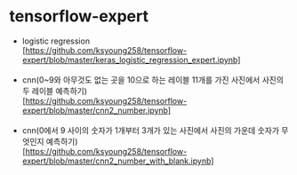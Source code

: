 # tensorflow-expert
- logistic regression<br>
[https://github.com/ksyoung258/tensorflow-expert/blob/master/keras_logistic_regression_expert.ipynb]<br><br>
- cnn(0~9와 아무것도 없는 곳을 10으로 하는 레이블 11개를 가진 사진에서 사진의 두 레이블 예측하기)<br>
[https://github.com/ksyoung258/tensorflow-expert/blob/master/cnn2_number.ipynb]<br><br>
- cnn(0에서 9 사이의 숫자가 1개부터 3개가 있는 사진에서 사진의 가운데 숫자가 무엇인지 예측하기)<br>
[https://github.com/ksyoung258/tensorflow-expert/blob/master/cnn2_number_with_blank.ipynb]<br><br>
